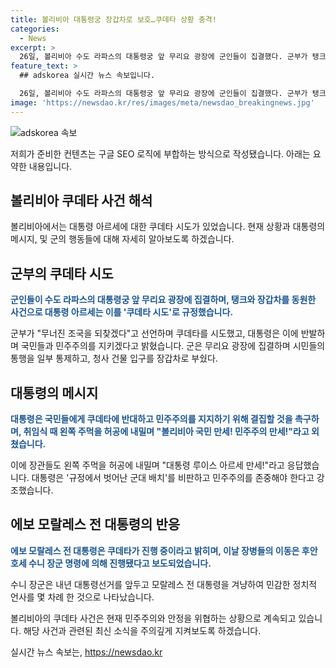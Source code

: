 ```yaml
---
title: 볼리비아 대통령궁 장갑차로 보호…쿠데타 상황 충격!
categories:
  - News
excerpt: >
  26일, 볼리비아 수도 라파스의 대통령궁 앞 무리요 광장에 군인들이 집결했다. 군부가 탱크와 장갑차를 동원한 쿠데타 시도가 벌어졌는데, 대통령은 국민들에게 민주주의를 지키기 위해 결집하라고 호소했다. 대통령궁 앞에서는 무장한 볼리비아 군 장병들이 탱크와 장갑차를 동원하며 시민들의 통행을 제한했다. 대통령은 쿠데타 시도를 경고하며 민주주의를 지키기로 다짐했고, 이에 장관들이 응답했다. 전 대통령 역시 쿠데타가 진행 중이라고 밝히며 민감한 정치적 상황이 진행 중인 것으로 보고되었다.
feature_text: >
  ## adskorea 실시간 뉴스 속보입니다.

  26일, 볼리비아 수도 라파스의 대통령궁 앞 무리요 광장에 군인들이 집결했다. 군부가 탱크와 장갑차를 동원한 쿠데타 시도가 벌어졌는데, 대통령은 국민들에게 민주주의를 지키기 위해 결집하라고 호소했다. 대통령궁 앞에서는 무장한 볼리비아 군 장병들이 탱크와 장갑차를 동원하며 시민들의 통행을 제한했다. 대통령은 쿠데타 시도를 경고하며 민주주의를 지키기로 다짐했고, 이에 장관들이 응답했다. 전 대통령 역시 쿠데타가 진행 중이라고 밝히며 민감한 정치적 상황이 진행 중인 것으로 보고되었다.
image: 'https://newsdao.kr/res/images/meta/newsdao_breakingnews.jpg'
---
```


<p><img src="https://newsdao.kr/res/images/meta/newsdao_breakingnews.jpg" alt="adskorea 속보" /></p>

<p>저희가 준비한 컨텐츠는 구글 SEO 로직에 부합하는 방식으로 작성됐습니다. 아래는 요약한 내용입니다.</p>

<h2 data-ke-size="size26">볼리비아 쿠데타 사건 해석</h2>

<p data-ke-size="size16">볼리비아에서는 대통령 아르세에 대한 쿠데타 시도가 있었습니다. 현재 상황과 대통령의 메시지, 및 군의 행동들에 대해 자세히 알아보도록 하겠습니다.</p>

<h2 data-ke-size="size24">군부의 쿠데타 시도</h2>

<p><b><span style="color: #1a5490;">군인들이 수도 라파스의 대통령궁 앞 무리요 광장에 집결하며, 탱크와 장갑차를 동원한 사건으로 대통령 아르세는 이를 '쿠데타 시도'로 규정했습니다.</span></b></p>

<p>군부가 "무너진 조국을 되찾겠다"고 선언하며 쿠데타를 시도했고, 대통령은 이에 반발하며 국민들과 민주주의를 지키겠다고 밝혔습니다. 군은 무리요 광장에 집결하며 시민들의 통행을 일부 통제하고, 청사 건물 입구를 장갑차로 부쉈다.</p>

<h2 data-ke-size="size24">대통령의 메시지</h2>

<p><b><span style="color: #1a5490;">대통령은 국민들에게 쿠데타에 반대하고 민주주의를 지지하기 위해 결집할 것을 촉구하며, 취임식 때 왼쪽 주먹을 허공에 내밀며 "볼리비아 국민 만세! 민주주의 만세!"라고 외쳤습니다.</span></b></p>

<p>이에 장관들도 왼쪽 주먹을 허공에 내밀며 "대통령 루이스 아르세 만세!"라고 응답했습니다. 대통령은 '규정에서 벗어난 군대 배치'를 비판하고 민주주의를 존중해야 한다고 강조했습니다.</p>

<h2 data-ke-size="size24">에보 모랄레스 전 대통령의 반응</h2>

<p><b><span style="color: #1a5490;">에보 모랄레스 전 대통령은 쿠데타가 진행 중이라고 밝히며, 이날 장병들의 이동은 후안 호세 수니 장군 명령에 의해 진행됐다고 보도되었습니다.</span></b></p>

<p>수니 장군은 내년 대통령선거를 앞두고 모랄레스 전 대통령을 겨냥하여 민감한 정치적 언사를 몇 차례 한 것으로 나타났습니다.</p>

<p>볼리비아의 쿠데타 사건은 현재 민주주의와 안정을 위협하는 상황으로 계속되고 있습니다. 해당 사건과 관련된 최신 소식을 주의깊게 지켜보도록 하겠습니다.</p>
실시간 뉴스 속보는, <a href="https://newsdao.kr" rel="dofollow">https://newsdao.kr</a>


